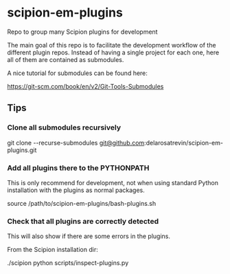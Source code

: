 # scipion-em-plugins
Repo to group many Scipion plugins for development

The main goal of this repo is to facilitate the development workflow of the different plugin repos.
Instead of having a single project for each one, here all of them are contained as submodules. 

A nice tutorial for submodules can be found here:

https://git-scm.com/book/en/v2/Git-Tools-Submodules

## Tips

### Clone all submodules recursively

git clone --recurse-submodules git@github.com:delarosatrevin/scipion-em-plugins.git

### Add all plugins there to the PYTHONPATH

This is only recommend for development, not when using standard Python installation with the plugins as normal packages.

source /path/to/scipion-em-plugins/bash-plugins.sh

### Check that all plugins are correctly detected 

This will also show if there are some errors in the plugins.

From the Scipion installation dir:

./scipion python scripts/inspect-plugins.py
